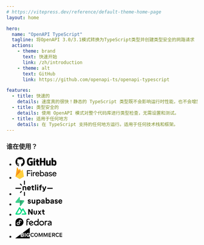 ```yaml
---
# https://vitepress.dev/reference/default-theme-home-page
layout: home

hero:
  name: "OpenAPI TypeScript"
  tagline: 将OpenAPI 3.0/3.1模式转换为TypeScript类型并创建类型安全的网路请求
  actions:
    - theme: brand
      text: 快速开始
      link: /zh/introduction
    - theme: alt
      text: GitHub
      link: https://github.com/openapi-ts/openapi-typescript

features:
  - title: 快速的
    details: 速度真的很快！静态的 TypeScript 类型既不会影响运行时性能，也不会增加客户端的负担
  - title: 类型安全的
    details: 使用 OpenAPI 模式对整个代码库进行类型检查，无需设置和测试。
  - title: 适用于任何地方
    details: 在 TypeScript 支持的任何地方运行。适用于任何技术栈和框架。
---
```


<div class="logo-salad">

### 谁在使用？

<ul class="logo-salad-list">
  <li><svg title="GitHub" height="24" viewBox="0 0 432 96" xmlns="http://www.w3.org/2000/svg" xmlns:xlink="http://www.w3.org/1999/xlink"><path d="m182.261 43.1101v39.8148c0 .2775-.07.763-.417.9017 0 0-8.692 6.1734-23.017 6.1734-17.314 0-37.827-5.4104-37.827-41.0633 0-35.653 17.94-43.00558 35.463-42.93622 15.159 0 21.278 3.39883 22.251 4.02312.279.3468.418.6243.418.9711l-2.921 12.3467c0 .6243-.626 1.3873-1.391 1.1792-2.503-.763-6.258-2.289-15.089-2.289-10.221 0-21.208 2.9133-21.208 25.8727s10.43 25.6646 17.94 25.6646c6.397 0 8.692-.763 8.692-.763v-15.9537h-10.222c-.765 0-1.321-.5549-1.321-1.1792v-12.7629c0-.6243.556-1.1792 1.321-1.1792h26.007c.765 0 1.321.5549 1.321 1.1792zm249.285 16.1618c0 23.7917-7.719 30.5894-21.209 30.5894-11.404 0-17.523-5.7572-17.523-5.7572s-.278 3.1907-.625 3.6069c-.209.4162-.557.5549-.974.5549h-10.291c-.696 0-1.321-.5549-1.321-1.1792l.139-77.0631c0-.62429.556-1.1792 1.182-1.1792h14.811c.626 0 1.182.55491 1.182 1.1792v26.1501s5.702-3.6763 14.046-3.6763l-.069-.1387c8.344 0 20.652 3.1214 20.652 26.9132zm-118.072-50.28877c.626 0 1.182.55491 1.182 1.17917v77.0632c0 .6242-.556 1.1791-1.182 1.1791h-14.811c-.626 0-1.182-.5549-1.182-1.1791l.139-32.9478h-23.016v32.9478c0 .6242-.556 1.1791-1.182 1.1791h-14.811c-.556 0-1.182-.5549-1.182-1.1791v-77.0632c0-.62426.556-1.17917 1.182-1.17917h14.811c.626 0 1.182.55491 1.182 1.17917v28.3698h23.016v-28.3698c0-.62426.556-1.17917 1.182-1.17917zm57.437 25.24837c.765 0 1.321.5549 1.321 1.1792l-.139 51.8148c0 .6242-.417 1.1791-1.182 1.1791h-9.318c-.487 0-.974-.2774-1.113-.6242-.208-.4162-.556-3.1214-.556-3.1214s-7.857 5.341-17.523 5.341c-11.751 0-20.304-3.815-20.304-19.075v-35.4449c0-.6243.556-1.1792 1.182-1.1792h14.88c.626 0 1.183.5549 1.183 1.1792v32.9478c0 5.2023 1.529 7.5606 6.744 7.5606 5.216 0 9.04-2.7052 9.04-2.7052v-37.7339c0-.763.417-1.3179 1.182-1.3179zm-121.034 41.4171h.035c.284.0587.538.2154.717.4425.179.2272.273.5102.263.7992v10.4045c0 .4856-.208.9711-.625 1.1098-.696.3469-5.146 1.526-8.831 1.526-8.067 0-19.888-1.7341-19.888-18.6588v-22.7513h-7.718c-.626 0-1.182-.5549-1.182-1.3179v-9.4335c0-.5549.347-1.0405.904-1.1792.487-.0694 8.066-1.9422 8.066-1.9422v-15.0519c0-.5549.348-.9017.973-.9017h15.02c.626 0 .974.3468.974.9017v14.6357h11.056c.556 0 1.112.5549 1.112 1.1792v11.7919c0 .763-.486 1.3179-1.112 1.3179h-11.056v21.7178c0 3.2601 1.877 5.7572 7.301 5.7572 1.717 0 3.344-.3399 3.991-.3469zm-43.766-41.4864c.626 0 1.183.5549 1.183 1.1792v51.1211c0 1.2485-.348 1.8728-1.739 1.8728h-13.351c-1.182 0-2.086-.4856-2.086-1.8728v-50.9131c0-.763.557-1.3872 1.182-1.3872zm208.537 26.2195c0-12.5549-5.076-14.2196-10.43-13.6647-4.172.2775-7.51 2.3584-7.51 2.3584v24.416s3.408 2.3584 8.484 2.4971c7.162.2081 9.456-2.3583 9.456-15.6068zm-215.838-49.6645c5.215 0 9.457 4.2312 9.457 9.5722s-4.242 9.5722-9.457 9.5722c-5.354 0-9.596-4.2312-9.596-9.5722s4.242-9.5722 9.596-9.5722zm51.039 64.8551v.007l.07.0693h-.007l-.035-.0069v.0069c-.062-.0069-.104-.0763-.167-.0763z"/><path clip-rule="evenodd" d="m48.854 0c-27.015 0-48.854 22-48.854 49.217 0 21.756 13.993 40.172 33.405 46.69 2.427.49 3.316-1.059 3.316-2.362 0-1.141-.08-5.052-.08-9.127-13.59 2.934-16.42-5.867-16.42-5.867-2.184-5.704-5.42-7.17-5.42-7.17-4.448-3.015.324-3.015.324-3.015 4.934.326 7.523 5.052 7.523 5.052 4.367 7.496 11.404 5.378 14.235 4.074.404-3.178 1.699-5.378 3.074-6.6-10.839-1.141-22.243-5.378-22.243-24.283 0-5.378 1.94-9.778 5.014-13.2-.485-1.222-2.184-6.275.486-13.038 0 0 4.125-1.304 13.426 5.052 3.9821-1.0773 8.0888-1.6254 12.214-1.63 4.125 0 8.33.571 12.213 1.63 9.302-6.356 13.427-5.052 13.427-5.052 2.67 6.763.97 11.816.485 13.038 3.155 3.422 5.015 7.822 5.015 13.2 0 18.905-11.404 23.06-22.324 24.283 1.78 1.548 3.316 4.481 3.316 9.126 0 6.6-.08 11.897-.08 13.526 0 1.304.89 2.853 3.316 2.364 19.412-6.52 33.405-24.935 33.405-46.691.08-27.217-21.839-49.217-48.773-49.217z" fill-rule="evenodd"/></svg></li>
  <li><svg title="Google Firebase" height="32" viewBox="0 0 469 139" xmlns="http://www.w3.org/2000/svg" xmlns:xlink="http://www.w3.org/1999/xlink"><linearGradient id="firebase-a" gradientUnits="userSpaceOnUse" x1="-330.55" x2="11524.6" y1="2229.62" y2="8483.07"><stop offset="0" stop-color="#fff" stop-opacity=".1"/><stop offset=".14" stop-color="#fff" stop-opacity=".08"/><stop offset=".61" stop-color="#fff" stop-opacity=".02"/><stop offset="1" stop-color="#fff" stop-opacity="0"/></linearGradient><path d="m140.773 100.518h-8.773v-67.7526h39.844v8.324h-31.07v22.244h28.025v8.1318h-28.025v29.0528zm47.567-58.0019c-2.091 2.085-5.375 2.4125-7.843.7823-2.467-1.6302-3.43-4.764-2.3-7.4837 1.131-2.7197 4.04-4.2678 6.948-3.6968 2.907.571 5.003 3.102 5.005 6.044.029 1.6386-.629 3.2154-1.817 4.3542zm0 58.0019h-8.773v-46.366h8.773zm19.252 0h-8.773v-46.366h8.386v7.57h.38c1.013-2.6676 2.958-4.8847 5.481-6.2467 2.41-1.5352 5.196-2.3866 8.058-2.4617 2.247-.0634 4.484.3238 6.577 1.1384l-3.337 8.1317c-1.505-.497-3.086-.7223-4.669-.6653-3.217.0162-6.279 1.3736-8.438 3.7406-2.448 2.4937-3.672 5.7588-3.672 9.795zm44.149 1.478c-7.055 0-12.79-2.3335-17.203-6.9999-4.414-4.6664-6.624-10.554-6.629-17.6607-.129-6.3986 2.167-12.612 6.435-17.4093 4.087-4.775 10.134-7.455 16.444-7.29 6.926 0 12.472 2.24 16.638 6.7198 4.165 4.4798 6.246 10.4727 6.24 17.9786l-.097 1.6116h-36.903c.254 4.667 1.827 8.3634 4.722 11.0887 2.707 2.6374 6.358 4.1 10.15 4.066 6.291 0 10.548-2.65 12.773-7.947l7.82 3.2157c-1.585 3.666-4.199 6.802-7.53 9.0336-3.5 2.3949-7.787 3.5929-12.862 3.5929zm12.587-30.3091c-.189-2.6514-1.413-5.1747-3.672-7.57s-5.618-3.568-10.077-3.5188c-3.092-.0538-6.096 1.0253-8.437 3.031-2.454 2.1338-4.17 4.978-4.909 8.1317zm41.035 30.3091c-3.319.065-6.602-.697-9.547-2.2176-2.587-1.295-4.776-3.2558-6.338-5.6774h-.38v6.417h-8.393v-67.7526h8.773v21.3866l-.38 6.4315h.38c1.562-2.4217 3.751-4.3825 6.338-5.6774 2.941-1.5382 6.224-2.3186 9.547-2.2695 6.038 0 11.251 2.3656 15.64 7.0968s6.581 10.5984 6.576 17.6015c-.004 7.0031-2.192 12.8703-6.576 17.6015s-9.597 7.0846-15.64 7.0596zm-1.43-7.9469c3.997.0315 7.815-1.64 10.486-4.5907 2.925-3.0605 4.387-7.114 4.387-12.1607s-1.462-9.1-4.387-12.1607c-2.702-2.9154-6.507-4.578-10.498-4.5865s-7.804 1.6382-10.519 4.542c-2.889 3.026-4.334 7.0943-4.334 12.205s1.46 9.1913 4.379 12.242c2.688 2.9397 6.517 4.5948 10.516 4.5464zm45.981 7.9469c-4.965 0-9.11-1.419-12.437-4.2579-3.326-2.8386-4.995-6.5916-5.005-11.2588 0-5.0466 1.971-9.004 5.914-11.8724 3.942-2.8684 8.803-4.3024 14.582-4.3024 5.149 0 9.37.9462 12.661 2.8387v-1.3232c.125-3.1165-1.172-6.123-3.53-8.1835-2.402-2.0534-5.493-3.1376-8.662-3.0383-2.425-.03-4.813.5898-6.911 1.7964-1.966 1.0808-3.473 2.8288-4.245 4.9234l-8.006-3.408c1.082-2.7845 3.212-5.367 6.4-7.7473 3.187-2.3803 7.373-3.5632 12.586-3.5484 5.958 0 10.923 1.725 14.895 5.1747s5.943 8.3387 5.913 14.6667v28.0623h-8.415v-6.4318h-.38c-3.5 5.2733-8.617 7.8998-15.349 7.8998zm1.43-7.9469c3.687-.0128 7.226-1.4406 9.876-3.9846 2.824-2.3633 4.458-5.84 4.468-9.5068-2.482-2.0206-6.206-3.031-11.171-3.031-4.26 0-7.47.9142-9.63 2.7426-2.015 1.538-3.209 3.9082-3.239 6.4315-.041 2.1958 1.092 4.25 2.98 5.3965 1.984 1.324 4.327 2.0176 6.717 1.9886v-.037zm48.521 7.9469c-5.213 0-9.518-1.262-12.914-3.7849-3.304-2.4223-5.879-5.694-7.447-9.4624l7.819-3.2157c2.483 5.8056 6.703 8.7084 12.661 8.7084 2.367.0962 4.707-.5308 6.703-1.7964 1.646-1.0145 2.64-2.808 2.622-4.7312 0-3.026-2.13-5.0762-6.4-6.1506l-9.436-2.2695c-3.105-.8154-5.998-2.2826-8.483-4.3024-2.645-2.0476-4.136-5.2334-4.007-8.5605 0-4.1 1.827-7.427 5.482-9.98 3.822-2.6045 8.375-3.9447 13.01-3.8293 3.87-.0614 7.686.906 11.052 2.8018 3.178 1.791 5.636 4.6164 6.956 7.9987l-7.618 3.09c-1.713-4.1-5.273-6.1506-10.68-6.1506-2.3-.076-4.576.482-6.576 1.6116-1.639.8427-2.667 2.5222-2.667 4.3542 0 2.6514 2.066 4.4503 6.197 5.3965l9.242 2.1808c4.384.9857 7.626 2.7106 9.727 5.1747 2.034 2.302 3.151 5.262 3.142 8.324.041 4.0824-1.868 7.943-5.146 10.4086-3.431 2.7892-7.847 4.1842-13.249 4.1842zm47.187 0c-7.055 0-12.79-2.3335-17.203-6.9999-4.414-4.6664-6.624-10.5671-6.629-17.6983-.13-6.3986 2.167-12.612 6.435-17.4093 4.102-4.763 10.155-7.4287 16.466-7.252 6.95 0 12.497 2.24 16.638 6.7198s6.221 10.4727 6.241 17.9785l-.097 1.6116h-36.933c.253 4.667 1.827 8.3634 4.722 11.0887 2.715 2.6374 6.375 4.095 10.173 4.051 6.291 0 10.548-2.65 12.773-7.947l7.819 3.2157c-1.584 3.6662-4.197 6.8022-7.529 9.0336-3.5 2.4046-7.793 3.6076-12.877 3.6076zm12.587-30.3091c-.189-2.6514-1.413-5.1747-3.672-7.57s-5.613-3.568-10.062-3.5188c-3.092-.053-6.096 1.026-8.438 3.031-2.453 2.1338-4.169 4.978-4.907 8.1317z" /><path d="m.833298 105.719 16.132202-103.22839c.1972-1.266 1.1818-2.263996 2.445-2.478596s2.522.4028 3.126 1.532696l16.6835 31.11729 6.65-12.6615c.515-.979 1.5303-1.592 2.6366-1.592s2.1215.613 2.6366 1.592l45.0227 85.7185z" fill="#ffa000"/><path d="m56.566 65.5074-17.3536-32.8602-38.378995 73.0718z" fill="#f57c00"/><path d="m96.1666 105.719-12.356-76.4606c-.1867-1.098-.9703-2-2.0315-2.34s-2.2226-.057-3.0107.7302l-77.934995 78.0694 43.123395 24.183c2.708 1.512 6.006 1.512 8.714 0l43.4958-24.183z" fill="#ffca28"/><path d="m83.8105 29.2584c-.1867-1.098-.9703-2-2.0315-2.34s-2.2226-.057-3.0107.7302l-15.4683 15.5076-12.1635-23.1562c-.515-.979-1.5303-1.592-2.6366-1.592s-2.1215.613-2.6366 1.592l-6.65 12.6615-16.6843-31.1168c-.605-1.130203-1.8653-1.746604-3.13-1.5304036-1.2647.2161996-2.246 1.2167036-2.441 2.4837036l-16.124704 103.221h-.052l.052.059.424504.209 77.488-77.5777c.7877-.7915 1.952-1.076 3.016-.737s1.849 1.2445 2.0338 2.3457l12.2518 75.775.1192-.075zm-82.835704 76.3186 15.990704-102.349c.1948-1.267 1.1784-2.267504 2.442-2.483704s2.524.400004 3.13 1.530404l16.6825 31.1173 6.65-12.6615c.515-.979 1.5303-1.592 2.6366-1.592s2.1215.613 2.6366 1.592l11.9167 22.664z" fill="#fff" fill-opacity=".2"/><path d="m52.6708 129.172c-2.708 1.512-6.006 1.512-8.714 0l-43.019203-24.116-.104299.663 43.123402 24.176c2.708 1.512 6.006 1.512 8.714 0l43.4958-24.176-.1117-.685z" fill="#a52714" opacity=".2"/><path d="m83.687 29.2742c-.186-1.0977-.967-2-2.0244-2.338s-2.2148-.057-3.0002.73l-15.4151 15.4998-12.12-23.1455c-.5133-.9786-1.525-1.5914-2.6273-1.5914s-2.114.6128-2.6273 1.5914l-6.6277 12.656-16.625-31.1039c-.603-1.129698-1.8588-1.745998-3.118-1.5296982-1.2592.2163002-2.2394 1.2159982-2.4335 2.4826982l-16.0685 103.1754 42.9727 24.165c2.6985 1.512 5.985 1.512 8.6836 0l43.3437-24.165-12.313-76.427z" fill="url(#firebase-a)"/></svg></li>
  <li><svg title="Netlify" height="40" viewBox="0 0 236 96" xmlns="http://www.w3.org/2000/svg" xmlns:xlink="http://www.w3.org/1999/xlink"><path d="m53.9419 95.0979v-24.0836l.502-.5025h5.0173l.5021.5025v24.0836l-.5021.5025h-5.0173z"/><path d="m53.9419 24.5845v-24.082273l.502-.502227h5.0173l.5021.502227v24.082273l-.5021.5022h-5.0173z"/><path d="m32.1319 77.7361h-.7094l-3.5472-3.5488v-.7096l8.2832-8.2813 3.7562.0018.504.5003v3.7564z"/><path d="m32.1284 17.8641h-.7094l-3.5472 3.549v.7094l8.2832 8.2815 3.7561-.0018.504-.5004v-3.7562z"/><path d="m.502227 44.7895h34.117973l.5022.5022v5.0169l-.5022.5025h-34.117973l-.502227-.5025v-5.0169z"/><path d="m202.564 44.7895h32.112l.503.5022v5.0169l-.503.5025h-34.117l-.503-.5025 2.006-5.0169z"/><path d="m97.4037 49.9416-.502.5025h-15.564l-.502.502c0 1.0046 1.0045 4.016 5.0205 4.016 1.5066 0 3.0113-.5021 3.5138-1.5066l.5021-.5021h6.025l.5021.5021c-.5021 3.0118-3.0114 7.5316-10.543 7.5316-8.5344 0-12.5522-6.025-12.5522-13.0528 0-7.0275 4.016-13.0524 12.0497-13.0524 8.0341 0 12.05 6.0249 12.05 13.0524v2.0091zm-7.5316-5.0204c0-.5023-.5021-4.0161-4.5184-4.0161-4.016 0-4.518 3.5138-4.518 4.0161l.502.5022h8.0323z"/><path d="m111.461 52.9534c0 1.0041.502 1.5066 1.507 1.5066h4.518l.502.5021v5.0205l-.502.5025h-4.518c-4.519 0-8.535-2.0091-8.535-7.5317v-11.0456l-.502-.5022h-3.514l-.5021-.5022v-5.0205l.5021-.5023h3.514l.502-.5022v-4.5183l.502-.5022h6.025l.502.5022v4.5183l.503.5022h5.522l.503.5023v5.0205l-.503.5022h-5.522l-.503.5022v11.0456z"/><path d="m130.036 60.485h-6.025l-.502-.5025v-34.139l.502-.5022h6.025l.502.5022v34.139z"/><path d="m143.591 31.3663h-6.025l-.502-.5022v-5.0206l.502-.5022h6.025l.502.5022v5.0206zm0 29.1187h-6.025l-.502-.5025v-24.098l.502-.5021h6.025l.502.5021v24.098z"/><path d="m167.187 25.8435v5.0206l-.503.5022h-4.518c-1.004 0-1.507.5022-1.507 1.5066v2.009l.503.5022h5.02l.502.5022v5.0205l-.502.5022h-5.02l-.503.5023v18.0731l-.502.502h-6.025l-.502-.502v-18.0731l-.502-.5023h-3.514l-.502-.5022v-5.0205l.502-.5022h3.514l.502-.5022v-2.009c0-5.5227 4.016-7.5316 8.535-7.5316h4.518l.502.5022z"/><path d="m185.762 60.9871c-2.009 5.0205-4.016 8.0323-11.045 8.0323h-2.511l-.502-.5025v-5.0205l.502-.502h2.511c2.509 0 3.011-.5025 3.514-2.0091v-.5021l-8.033-19.5798v-5.0206l.503-.5022h4.518l.502.5022 6.025 17.0706h.502l6.025-17.0706.503-.5022h4.518l.502.5022v5.0206l-8.032 20.0819z"/><path d="m62.2181 60.4851-.502-.5025.0032-14.5469c0-2.5094-.9867-4.4551-4.016-4.5183-1.5575-.0404-3.3397-.0035-5.2437.0773l-.2843.2915.0037 18.6964-.5025.5025h-6.0231l-.5022-.5025v-24.3667l.5022-.5022 13.5547-.1229c6.7907 0 9.5389 4.6658 9.5389 9.9321v15.0597l-.502.5025z"/></svg></li>
  <li><svg title="Supabase" height="24" viewBox="0 0 494 96" xmlns="http://www.w3.org/2000/svg" xmlns:xlink="http://www.w3.org/1999/xlink"><linearGradient id="supabase-a" gradientUnits="userSpaceOnUse" x1="45.8538" x2="79.9973" y1="46.7036" y2="61.0233"><stop offset="0" stop-color="#249361"/><stop offset="1" stop-color="#3ecf8e"/></linearGradient><linearGradient id="supabase-b" gradientUnits="userSpaceOnUse" x1="30.7164" x2="46.2876" y1="25.9778" y2="55.2897"><stop offset="0"/><stop offset="1" stop-opacity="0"/></linearGradient><clipPath id="supabase-c"><path d="m0 0h493.593v96h-493.593z"/></clipPath><g clip-path="url(#supabase-c)"><path d="m128.62 56.7172c.509 4.7586 4.838 12.9161 17.399 12.9161 10.949 0 16.212-6.9679 16.212-13.7658 0-6.1183-4.16-11.1317-12.392-12.8314l-5.942-1.2745c-2.291-.4248-3.819-1.6994-3.819-3.7389 0-2.3793 2.377-4.1637 5.348-4.1637 4.752 0 6.534 3.144 6.874 5.6084l9.421-2.1244c-.509-4.5037-4.498-12.0664-16.38-12.0664-8.997 0-15.617 6.2032-15.617 13.6808 0 5.8632 3.649 10.707 11.712 12.4913l5.517 1.2747c3.225.6797 4.498 2.2094 4.498 4.0788 0 2.2094-1.782 4.1638-5.517 4.1638-4.922 0-7.384-3.0592-7.638-6.3733z"/><path d="m198.305 68.3587h10.779c-.17-1.4446-.425-4.3337-.425-7.5628v-34.2448h-11.289v24.3027c0 4.8437-2.885 8.2426-7.892 8.2426-5.263 0-7.64-3.7389-7.64-8.4125v-24.1328h-11.288v26.4272c0 9.0923 5.771 16.4851 15.872 16.4851 4.412 0 9.252-1.6995 11.544-5.6084 0 1.6995.169 3.6539.339 4.5037z"/><path d="m231.994 84.504v-20.2239c2.036 2.804 6.281 5.0985 12.052 5.0985 11.797 0 19.69-9.3474 19.69-22.0086 0-12.4062-7.044-21.7535-19.266-21.7535-6.28 0-10.948 2.8041-12.815 6.0333v-5.0986h-10.948v57.9528zm20.624-37.049c0 7.4779-4.583 11.8115-10.355 11.8115-5.77 0-10.438-4.4186-10.438-11.8115 0-7.3927 4.668-11.7265 10.438-11.7265 5.772 0 10.355 4.3338 10.355 11.7265z"/><path d="m270.129 56.9721c0 6.5431 5.431 12.5763 14.344 12.5763 6.194 0 10.183-2.8892 12.305-6.2033 0 1.6146.17 3.9089.424 5.0136h10.355c-.255-1.4446-.508-4.4187-.508-6.628v-20.5639c0-8.4125-4.923-15.8902-18.163-15.8902-11.204 0-17.231 7.2227-17.909 13.7658l10.015 2.1244c.34-3.6539 3.056-6.7979 7.977-6.7979 4.754 0 7.046 2.4642 7.046 5.4383 0 1.4446-.763 2.6343-3.14 2.9741l-10.27 1.5296c-6.959 1.0197-12.476 5.1834-12.476 12.6612zm16.719 4.1638c-3.649 0-5.432-2.3793-5.432-4.8435 0-3.2291 2.291-4.8437 5.178-5.2685l9.421-1.4446v1.8694c0 7.3929-4.414 9.6872-9.167 9.6872z"/><path d="m329.376 68.3589v-5.0986c2.205 3.569 6.619 6.1183 12.391 6.1183 11.883 0 19.692-9.4323 19.692-22.0935 0-12.4064-7.046-21.8385-19.267-21.8385-6.197 0-10.78 2.7192-12.647 5.6932v-24.3027h-11.118v61.5218zm20.793-20.9889c0 7.6478-4.583 11.8965-10.355 11.8965-5.686 0-10.438-4.3336-10.438-11.8965 0-7.6478 4.752-11.8114 10.438-11.8114 5.772 0 10.355 4.1636 10.355 11.8114z"/><path d="m367.85 56.9721c0 6.5431 5.431 12.5763 14.343 12.5763 6.195 0 10.185-2.8892 12.306-6.2033 0 1.6146.171 3.9089.425 5.0136h10.354c-.253-1.4446-.508-4.4187-.508-6.628v-20.5639c0-8.4125-4.923-15.8902-18.164-15.8902-11.203 0-17.229 7.2227-17.907 13.7658l10.013 2.1244c.341-3.6539 3.057-6.7979 7.979-6.7979 4.754 0 7.045 2.4642 7.045 5.4383 0 1.4446-.764 2.6343-3.141 2.9741l-10.268 1.5296c-6.96 1.0197-12.477 5.1834-12.477 12.6612zm16.72 4.1638c-3.65 0-5.433-2.3793-5.433-4.8435 0-3.2291 2.291-4.8437 5.178-5.2685l9.421-1.4446v1.8694c0 7.3929-4.414 9.6872-9.166 9.6872z"/><path d="m412.583 56.7172c.508 4.7586 4.838 12.9161 17.398 12.9161 10.95 0 16.211-6.9679 16.211-13.7658 0-6.1183-4.158-11.1317-12.391-12.8314l-5.942-1.2745c-2.291-.4248-3.818-1.6994-3.818-3.7389 0-2.3793 2.376-4.1637 5.347-4.1637 4.754 0 6.535 3.144 6.876 5.6084l9.42-2.1244c-.51-4.5037-4.499-12.0664-16.38-12.0664-8.998 0-15.617 6.2032-15.617 13.6808 0 5.8632 3.648 10.707 11.712 12.4913l5.517 1.2747c3.226.6797 4.498 2.2094 4.498 4.0788 0 2.2094-1.782 4.1638-5.517 4.1638-4.923 0-7.383-3.0592-7.638-6.3733z"/><path d="m463.336 42.6963c.255-3.8238 3.481-8.2426 9.337-8.2426 6.449 0 9.166 4.0789 9.336 8.2426zm19.777 10.8769c-1.359 3.7387-4.245 6.373-9.507 6.373-5.602 0-10.27-3.9938-10.523-9.5171h29.874c0-.1701.17-1.8695.17-3.4841 0-13.426-7.723-21.6684-20.624-21.6684-10.694 0-20.54 8.6673-20.54 22.0084 0 14.1057 10.099 22.3483 21.558 22.3483 10.27 0 16.89-6.0332 19.013-13.2561z" /><path d="m54.1232 93.6926c-2.4293 3.0593-7.3549 1.3831-7.4135-2.5232l-.8559-57.1338h38.4168c6.9583 0 10.839 8.0369 6.5122 13.4865z" fill="url(#supabase-a)"/><path d="m54.1232 93.6926c-2.4293 3.0593-7.3549 1.3831-7.4135-2.5232l-.8559-57.1338h38.4168c6.9583 0 10.839 8.0369 6.5122 13.4865z" fill="url(#supabase-b)" fill-opacity=".2"/><path d="m38.4994 1.75946c2.4293-3.05959 7.355-1.383157 7.4136 2.52316l.375 57.13378h-37.9359c-6.95852 0-10.83941-8.0369-6.5124-13.4865z" fill="#3ecf8e"/></g></svg></li>
  <li><svg title="Nuxt" height="24" viewBox="0 0 384 120" ><path d="M180.96 96C181.997 96 182.88 95.1403 182.88 94.08V49.44C182.88 49.44 185.28 53.76 189.6 60.96L208.32 93.12C209.177 94.9152 211.077 96 212.64 96H225.6V24H212.64C211.777 24 210.72 24.7172 210.72 25.92V71.04L202.08 55.68L184.8 26.4C183.959 24.9078 182.15 24 180.48 24H168V96H180.96Z" /><path d="M348.48 44.16H354.72C356.311 44.16 357.6 42.8706 357.6 41.28V28.8H371.04V44.16H384V55.68H371.04V76.32C371.04 81.36 373.467 83.52 377.76 83.52H384V96H375.84C364.775 96 357.6 88.8341 357.6 76.8V55.68H348.48V44.16Z" /><path d="M283.68 44.16V73.92C283.68 80.6419 281.156 86.3083 277.44 90.24C273.724 94.1717 268.592 96 261.6 96C254.608 96 248.996 94.1717 245.28 90.24C241.627 86.3083 239.04 80.6419 239.04 73.92V44.16H246.72C248.358 44.16 249.969 44.4586 251.04 45.6C252.111 46.678 252.48 47.3113 252.48 48.96V73.92C252.48 77.7883 252.699 80.1778 254.4 82.08C256.101 83.9189 258.199 84.48 261.6 84.48C265.064 84.48 266.619 83.9189 268.32 82.08C270.021 80.1778 270.24 77.7883 270.24 73.92V48.96C270.24 47.3113 270.609 46.2614 271.68 45.12C272.621 44.1171 273.613 44.1407 275.04 44.16C275.237 44.1626 275.801 44.16 276 44.16H283.68Z" /><path d="M324.48 69.12L340.8 44.16H328.32C326.747 44.16 325.35 44.7244 324.48 46.08L316.8 57.6L309.6 46.56C308.73 45.2044 306.853 44.16 305.28 44.16H293.28L309.6 68.64L291.84 96H304.32C305.88 96 307.287 94.4577 308.16 93.12L316.8 80.16L325.92 93.6C326.793 94.9377 328.2 96 329.76 96H342.24L324.48 69.12Z" /><path d="M80.64 96H133.92C135.62 96 137.247 95.4029 138.72 94.56C140.193 93.7171 141.71 92.6597 142.56 91.2C143.41 89.7403 144.001 88.0848 144 86.3995C143.999 84.7142 143.411 83.0592 142.56 81.6005L106.56 19.68C105.71 18.2208 104.672 17.1625 103.2 16.32C101.728 15.4775 99.6202 14.88 97.92 14.88C96.2198 14.88 94.5922 15.4775 93.12 16.32C91.6478 17.1625 90.6096 18.2208 89.76 19.68L80.64 35.52L62.4 4.79887C61.5494 3.33976 60.5126 1.80236 59.04 0.96C57.5674 0.117642 55.9402 0 54.24 0C52.5398 0 50.9126 0.117642 49.44 0.96C47.9675 1.80236 46.4504 3.33976 45.6 4.79887L0.960003 81.6005C0.108953 83.0592 0.000743433 84.7142 3.65186e-06 86.3995C-0.000736129 88.0848 0.110234 89.7403 0.960003 91.2C1.80977 92.6592 3.32758 93.7171 4.8 94.56C6.2724 95.4029 7.89975 96 9.6 96H43.2C56.5138 96 66.204 90.0278 72.96 78.72L89.28 50.4L97.92 35.52L124.32 80.64H89.28L80.64 96ZM42.72 80.64H19.2L54.24 20.16L72 50.4L60.2357 70.908C55.7491 78.2448 50.6342 80.64 42.72 80.64Z" fill="#00DC82"/></svg></li>
  <li><svg title="Fedora" height="24" viewBox="0 0 382 96" xmlns="http://www.w3.org/2000/svg"><path d="m.00774375 47.9625c.01511245-23.175 18.79855625-41.9625 41.99225625-41.9625s42 18.8063 42 42-18.7875 41.9812-41.9812 42h-32.46942c-5.26688 0-9.53378-4.2562-9.54158-9.525h-.0078v-32.5125zm64.22975625-11.8313c0-7.4437-6.675-12.8437-13.725-12.8437-6.5438 0-12.3375 4.9313-13.1437 11.2313-.0375.7125-.0751.9375-.0751 1.5937-.0187 3.9563.0001 8.025-.1499 12.075.1687 4.8938.1875 9.7688 0 14.3625 0 5.0813-3.6376 8.5313-8.3813 8.5313-4.7438 0-8.5875-3.7875-8.5875-8.5313.0937-5.1937 4.2375-8.4937 9.0938-8.6438h.0375l4.9312-.0375v-6.9937l-4.9312.0375c-8.8313-.075-15.8588 6.8438-16.1138 15.6375 0 8.55 7.0387 15.5438 15.57 15.5438 8.0625 0 14.7562-6.3001 15.4875-14.1751l.0375-10.0312 6.1125-.0562c4.7437.0375 4.6875-7.0875-.0375-6.9938l-6.075.0563c0-1.2.0188-2.4001.0188-3.6001.0187-2.3812.0187-4.7625-.0188-7.1625.0187-3.0937 2.9625-5.85 6.225-5.85 3.2812 0 6.7312 1.6313 6.7312 5.85 0 .6-.0187.9563-.0562 1.1813-.3562 1.9687.975 3.825 2.9438 4.1062 1.9875.2813 3.7874-1.1437 3.9749-3.1124.1125-.7875.1313-1.4813.1313-2.1751z"/><path d="m135.733 12c-12.25 0-20.113 9.1308-20.186 17.673v49.5262c-.016 6.108 9.47 6.108 9.453 0v-33.0543h9.72c2.273 0 4.214-1.6156 4.214-4.2071s-2.079-4.1578-4.214-4.1578h-9.72v-7.6137c0-4.875 3.89-8.9382 11.718-8.8421 2.723.0352 3.683.681 4.677 1.2753 5.429 3.5266 10.653-4.6389 4.964-7.7608-3.487-2.0928-6.742-2.8332-10.631-2.8332zm103.592.8833c-2.949-.1549-5.118 2.7092-4.665 5.4331v21.0978c-9.351-7.6874-24.573-7.1496-33.2 1.3614-8.729 7.6307-10.388 21.4544-4.04 30.9801 4.664 7.1949 13.195 12.3293 21.987 11.9216 5.528-.0503 11.004-2.3928 15.256-5.8477-.437 2.7296 1.714 5.6212 4.689 5.4457 2.92.1277 5.188-2.6991 4.74-5.4332-.051-20.2883.051-40.5695-.051-60.8528-.152-2.2796-2.37-4.1602-4.69-4.0966h-.01zm36.528 20.6563c-14.26 0-25.821 11.2445-25.824 25.1168-.003 13.8772 11.56 25.1282 25.824 25.1282 14.265 0 25.828-11.2513 25.825-25.1282-.003-13.8726-11.564-25.1168-25.825-25.1168zm84.345.2208c-6.448 0-11.095 1.8776-14.48 4.2557-5.138 3.6078.39 11.1516 5.527 7.5402 2.339-1.641 4.076-2.5145 8.956-2.5145 6.074.1197 10.953 2.3527 10.953 6.8043-3.256 2.0203-17.412 3.6958-25.009 7.9363-7.602 4.2393-7.201 9.5895-7.201 13.0594 0 7.6137 8.192 12.7538 15.284 12.7538 7.088 0 10.099-1.4588 17.034-6.1194v1.3247c-.224 6.3965 9.691 6.3965 9.465 0v-27.3359c.031-11.3385-8.265-17.5372-20.521-17.7126zm-47.025.098c-4.103 0-4.786 3.3213-4.765 4.6605v40.3278c-.112 2.6068 2.086 4.7708 4.84 4.7708s4.952-2.1641 4.84-4.7708c0 0 .073-15.0012 0-24.6017-.072-9.6009 7.897-11.6781 10.665-11.6781 2.058 0 3.709 1.127 5.34 1.067 2.421-.0895 4.402-1.6846 4.402-4.4766-.073-4.5106-5.706-5.149-9.867-5.0651-4.16.0834-7.676 1.3337-10.716 3.115 0 0-.637-3.3484-4.74-3.3484zm-145.257.0981c-3.141-.2368-6.612.2569-10.428 1.705-9.244 3.5039-15.516 12.1142-15.544 22.7393-.026 11.1293 7.913 25.4905 24.387 25.5983 11.078.0714 16.62-3.9868 19.609-6.7476 1.984-1.7243 2.13-4.7204.312-6.6118-1.821-1.8941-4.878-1.9405-6.753-.098-2.232 2.0566-5.521 5.1117-14.843 4.0967-4-.4343-8.292-3.6218-9.73-6.057l30.541-12.7424c2.335-1.0178 3.415-3.6749 2.426-5.9835-4.09-7.8912-10.552-15.1823-19.971-15.8956zm107.952 8.9893c8.921 0 16.153 7.032 16.156 15.7088.006 8.683-7.228 15.7258-16.156 15.7258-8.927 0-16.162-7.0425-16.156-15.7258.004-8.6765 7.236-15.7088 16.156-15.7088zm-57.005.2453c8.44-.2161 15.98 7.24 15.822 15.4426.177 8.2082-7.388 15.6521-15.822 15.4426-8.022.2086-15.375-6.4533-15.783-14.2652-.854-8.0497 5.888-15.907 14.147-16.5466.544-.0522 1.091-.0738 1.638-.0738zm-53.302.2454c4.593.0044 8.927 2.3271 11.129 6.0682l-25.423 10.6478c-1.814-6.6457 5.634-14.4519 9.692-15.9069 1.521-.5452 3.07-.8106 4.602-.8095zm205.94 15.5503c-.002 3.0063.046 3.8755-.036 6.878-.021 3.6092-2.332 5.2785-4.753 6.6571-2.42 1.3812-7.342 2.5904-10.189 2.7228-3.286.1066-7.637-.6176-7.869-4.4398.002-2.3074 1.143-3.7418 3.014-5.3353 4.431-3.2601 10.427-4.3515 19.835-6.4873z"/></svg></li>
  <li><svg title="BigCommerce" height="28" viewBox="0 0 132 30" xmlns="http://www.w3.org/2000/svg"><path d="m115.619019 1590.67915c-.516898-.7011-1.395805-1.27454-2.46022-1.27454-1.971418 0-3.393158 1.50464-3.393158 3.54267 0 2.03876 1.42174 3.54303 3.393158 3.54303.921052 0 1.781949-.39275 2.232209-.78405.030257-.02633.045746-.0642.045746-.10423v-1.10539c0-.06925-.056192-.12587-.125713-.12587h-2.535503c-.100858 0-.182625-.08187-.182625-.18249v-1.6406c0-.10098.081767-.18285.182625-.18285h4.546184v-2.43475l-1.467847.80389c-.078165.04292-.181905.01695-.234856-.05482zm-21.3413454 1.15206h2.708043c.7755276 0 1.2603674-.43711 1.2603674-1.13244 0-.6636-.4848398-1.13244-1.2603674-1.13244h-2.708043c-.0929336 0-.1678569.07537-.1678569.16806v1.92876c0 .09269.0749233.16806.1678569.16806zm11.0099344 6.35282c0 .08331-.067359.1504-.150206.1504h-1.993751c-.083208 0-.150567-.06709-.150567-.1504v-10.48915c0-.08295.067359-.15039.150567-.15039h1.993751c.082847 0 .150206.06744.150206.15039zm11.461095-25.11389-19.7725319 14.47435h.5104146c2.0521044 0 3.1021103 1.30988 3.1021103 2.74959 0 1.12019-.584617 1.94752-1.3691501 2.31322-.1303953.06095-.1257126.2456.0075644.30006.9145677.37471 1.5719477 1.3546 1.5719477 2.49894 0 1.63411-1.066576 2.92813-3.1345296 2.92813h-5.681199c-.0929337 0-.1682171-.07502-.1682171-.16807v-6.84406l-14.6669454 10.73692c-.2809621.20593-.1357983.6517.2128829.6517h39.6005362c.198835 0 .360208-.16157.360208-.36065v-5.43032c-1.059732.98927-2.453016 1.60887-4.163283 1.60887-3.166588 0-5.7518-2.18374-5.7518-5.58143 0-3.41356 2.585212-5.58107 5.7518-5.58107 1.991229 0 3.325079.90307 4.163283 2.0063v-16.01143c0-.29501-.334993-.46524-.573091-.29105zm-22.4710294 23.24205h2.8049389c.8562142 0 1.3731125-.45298 1.3731125-1.22946 0-.67911-.4841194-1.22946-1.3731125-1.22946h-2.8049389c-.0929336 0-.1678569.07538-.1678569.16806v2.12279c0 .09269.0749233.16807.1678569.16807zm34.5366254-.32729-1.235873-.6416c-.079606-.04148-.180104-.01118-.228372.06456-.522662.82048-1.486938 1.42961-2.534783 1.42961-2.057147 0-3.584429-1.64997-3.584429-3.89899 0-2.28075 1.527282-3.89863 3.584429-3.89863 1.047124 0 2.011041.59399 2.534063 1.42565.048628.07754.150206.10748.230893.06384l1.226508-.66901c.093294-.05085.126073-.16734.068799-.2575-.775887-1.22261-2.060749-2.24541-4.060263-2.24541-3.070412 0-5.454988 2.24901-5.454988 5.58106 0 3.31654 2.384576 5.58143 5.454988 5.58143 1.997353 0 3.267446-1.04986 4.069629-2.27318.060875-.09269.027376-.21098-.070601-.26183zm6.441958.85265c-2.106135 0-3.44791-1.68244-3.44791-3.899 0-2.23206 1.341775-3.89863 3.44791-3.89863 2.090287 0 3.44755 1.66657 3.44755 3.89863 0 2.21656-1.357263 3.899-3.44755 3.899zm-1.47325-9.29144c-2.317218.61996-3.84666 2.70812-3.84666 5.39244 0 3.21953 2.199789 5.58143 5.31991 5.58143 2.656894 0 4.662531-1.73004 5.185553-4.24738.851892-4.09951-2.742623-7.77382-6.658803-6.72649zm19.735179-.0105h-2.365126c-.10518 0-.199555.0642-.238097.1623l-2.860411 7.40379-2.87662-7.40451c-.038542-.09738-.132917-.16158-.238098-.16158h-2.365485c-.06988 0-.126793.05699-.126793.12695v10.53641c0 .06996.056913.12694.126793.12694h1.637145c.06988 0 .126793-.05698.126793-.12694v-8.20444l3.289779 8.27404c.013688.03462.047187.05734.084289.05734h.684395c.037101 0 .0706-.02272.084288-.05734l3.27357-8.27404v8.20444c0 .06996.056552.12694.126793.12694h1.636785c.07024 0 .126793-.05698.126793-.12694v-10.53641c0-.06996-.056553-.12695-.126793-.12695zm24.176325 0h-6.994517c-.107702 0-.194872.08728-.194872.19512v10.40007c0 .10784.08717.19511.194872.19511h6.994517c.107703 0 .194873-.08727.194873-.19511v-1.27598c0-.10783-.08717-.19511-.194873-.19511h-5.103785c-.107703 0-.194873-.08728-.194873-.19511v-2.61905c0-.10783.08717-.19511.194873-.19511h4.99104c.107342 0 .194873-.08764.194873-.19511v-1.27598c0-.10784-.087531-.19511-.194873-.19511h-4.99104c-.107703 0-.194873-.08728-.194873-.19511v-2.3922c0-.10783.08717-.19511.194873-.19511h5.103785c.107703 0 .194873-.08764.194873-.19511v-1.27598c0-.10784-.08717-.19512-.194873-.19512zm7.373708 5.09578h-2.40835c-.106621 0-.193071-.08656-.193071-.19331v-3.04317c0-.10675.08645-.19331.193071-.19331h2.40835c1.065855 0 1.841743.6636 1.841743 1.69903 0 1.05129-.775888 1.73076-1.841743 1.73076zm1.483336 1.40004c1.206337-.30439 2.297046-1.33873 2.297046-3.11493 0-2.00594-1.405531-3.38074-3.538322-3.38074h-4.541141c-.106622 0-.193071.08655-.193071.19331v10.40332c0 .10675.086449.19367.193071.19367h1.504228c.106622 0 .193432-.08692.193432-.19367v-3.64149c0-.10675.08645-.19331.193071-.19331h1.587076c.06844 0 .131476.03607.166416.09485l2.262826 3.83841c.03458.05878.097977.09521.166416.09521h1.738364c.151647 0 .244941-.16626.164255-.29501-.498888-.79812-1.868759-2.98944-2.319379-3.71038-.071682-.11396-.004683-.25642.125712-.28924zm17.145104-4.82972h5.113511c.104821 0 .18983-.08511.18983-.19042v-1.28536c0-.10495-.085009-.19042-.18983-.19042h-7.004242c-.104821 0-.19019.08547-.19019.19042v10.40945c0 .10531.085369.19043.19019.19043h7.004242c.104821 0 .18983-.08512.18983-.19043v-1.28536c0-.10494-.085009-.19006-.18983-.19006h-5.113511c-.105181 0-.19019-.08547-.19019-.19042v-2.62878c0-.10531.085009-.19043.19019-.19043h5.000406c.105181 0 .19019-.08511.19019-.19042v-1.28536c0-.10495-.085009-.19042-.19019-.19042h-5.000406c-.105181 0-.19019-.08511-.19019-.19042v-2.40158c0-.10531.085009-.19042.19019-.19042zm-4.00987 6.73832-1.235874-.6416c-.079606-.04147-.180104-.01118-.228371.06456-.522662.82048-1.486939 1.42962-2.534783 1.42962-2.057148 0-3.584429-1.64998-3.584429-3.89899 0-2.28076 1.527281-3.89863 3.584429-3.89863 1.047124 0 2.01104.59399 2.534062 1.42565.048628.07754.150207.10747.230893.06383l1.226508-.669c.093294-.05086.126073-.16771.0688-.25751-.775888-1.2226-2.060749-2.24541-4.060263-2.24541-3.070413 0-5.454989 2.24902-5.454989 5.58107 0 3.31654 2.384576 5.58142 5.454989 5.58142 1.996992 0 3.267445-1.04985 4.069628-2.27318.060876-.09268.027376-.21098-.0706-.26183zm-32.210295-8.40442h-2.365125c-.105181 0-.199555.0642-.238098.1623l-2.860411 7.40379-2.87662-7.40451c-.038542-.09738-.132917-.16158-.238097-.16158h-2.365486c-.06988 0-.126793.05699-.126793.12695v10.53641c0 .06996.056913.12694.126793.12694h1.637145c.069881 0 .126793-.05698.126793-.12694v-8.20444l3.289779 8.27404c.013688.03462.047187.05734.084289.05734h.684395c.037101 0 .070601-.02272.084289-.05734l3.273569-8.27404v8.20444c0 .06996.056553.12694.126793.12694h1.636785c.07024 0 .126793-.05698.126793-.12694v-10.53641c0-.06996-.056553-.12695-.126793-.12695z" fill-rule="evenodd" transform="translate(-77 -1573)"/></svg></li>
</ul>

</div>
